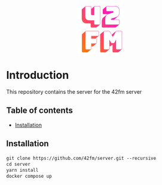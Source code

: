 <p align="center" >
    <img src="logo.png">
</p>

# Introduction

This repository contains the server for the 42fm server

## Table of contents

- [Installation](#installation)

## Installation

```
git clone https://github.com/42fm/server.git --recursive
cd server
yarn install
docker compose up
```
